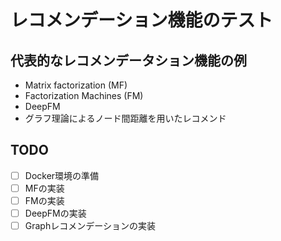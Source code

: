 # レコメンデーション機能のテスト

## 代表的なレコメンデータション機能の例
- Matrix factorization (MF)
- Factorization Machines (FM)
- DeepFM
- グラフ理論によるノード間距離を用いたレコメンド

## TODO
- [ ] Docker環境の準備
- [ ] MFの実装
- [ ] FMの実装
- [ ] DeepFMの実装
- [ ] Graphレコメンデーションの実装
